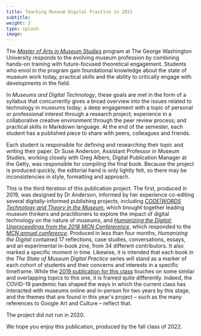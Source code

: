 ```yaml
---
title: Teaching Museum Digital Practice in 2021
subtitle:
weight: 3
type: splash
image:
---
```


The [*Master of Arts in Museum Studies*](https://corcoran.gwu.edu/museum-studies) program at The George Washington University responds to the evolving museum profession by combining hands-on training with future-focused theoretical engagement.  Students who enrol in the program gain foundational knowledge about the state of museum work today, practical skills and the ability to critically engage with developments in the field.

In *Museums and Digital Technology*, these goals are met in the form of a syllabus that concurrently gives a broad overview into the issues related to technology in museums today; a deep engagement with a topic of personal or professional interest through a research project; experience in a collaborative creative environment through the peer review process; and practical skills in Markdown language. At the end of the semester, each student has a published piece to share with peers, colleagues and friends.

Each student is responsible for defining and researching their topic and writing their paper. Dr Suse Anderson, Assistant Professor in Museum Studies, working closely with Greg Albers, Digital Publication Manager at the Getty, was responsible for compiling the final book. Because the project is produced quickly, the editorial hand is only lightly felt, so there may be inconsistencies in style, formatting and approach.

This is the third iteration of this publication project. The first, produced in 2019, was designed by Dr Anderson, informed by her experience co-editing several digitally-informed publishing projects, including [*CODE|WORDS Technology and Theory in the Museum*](https://medium.com/code-words-technology-and-theory-in-the-museum), which brought together leading museum thinkers and practitioners to explore the impact of digital technology on the nature of museums, and [*Humanizing the Digital: Unproceedings from the 2018 MCN Confererence*](https://ad-hoc-museum-collective.github.io/humanizing-the-digital/), which responded to the [*MCN annual conference*](http://mcn.edu). Produced in less than four months, *Humanizing the Digital* contained 17 reflections, case studies, conversations, essays, and an experimental in-book zine, from 34 different contributors. It also marked a specific moment in time. Likewise, it is intended that each book in the *The State of Museum Digital Practice* series will stand as a marker of each cohort of students and their concerns and interests in a specific timeframe. While the [2019 publication for this class](https://ad-hoc-museum-collective.github.io/GWU-museum-digital-practice-2019/) touches on some similar and overlapping topics to this one, it is framed quite differently. Indeed, the COVID-19 pandemic has shaped the ways in which the current class has interacted with museums online and in-person for two years by this stage, and the themes that are found in this year's project – such as the many references to Google Art and Culture – reflect that.

The project did not run in 2020.

We hope you enjoy this publication, produced by the fall class of 2022.
